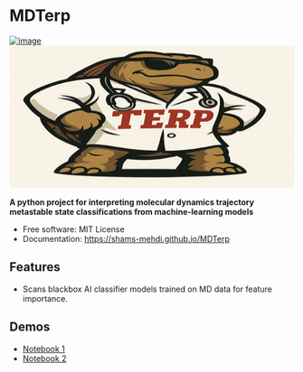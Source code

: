 # MDTerp


[![image](https://img.shields.io/pypi/v/MDTerp.svg)](https://pypi.python.org/pypi/MDTerp)
![MDTerp](./docs/MDTerp_logo.png)


**A python project for interpreting molecular dynamics trajectory metastable state classifications from machine-learning models**


-   Free software: MIT License
-   Documentation: https://shams-mehdi.github.io/MDTerp
    

## Features

-   Scans blackbox AI classifier models trained on MD data for feature importance.

## Demos

-   [Notebook 1](docs/MDTerp_demo1.ipynb)
-   [Notebook 2](docs/MDTerp_demo2.ipynb)
